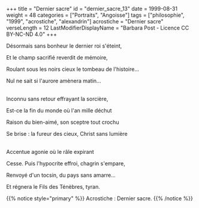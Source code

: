 +++
title = "Dernier sacre"
id = "dernier_sacre_13"
date = 1999-08-31
weight = 48
categories = ["Portraits", "Angoisse"]
tags = ["philosophie", "1999", "acrostiche", "alexandrin"]
acrostiche = "Dernier sacre"
verseLength = 12
LastModifierDisplayName = "Barbara Post - Licence CC BY-NC-ND 4.0"
+++

Désormais sans bonheur le dernier roi s'éteint,

Et le champ sacrifié reverdit de mémoire,

Roulant sous les noirs cieux le tombeau de l'histoire...

Nul ne sait si l'aurore amènera matin...

 \
Inconnu sans retour effrayant la sorcière,

Est-ce la fin du monde où l'an mille déchut

Raison du bien-aimé, son sceptre tout crochu

Se brise : la fureur des cieux, Christ sans lumière

 \
Accentue agonie où le râle expirant

Cesse. Puis l'hypocrite effroi, chagrin s'empare,

Renvoyé d'un tocsin, du pays sans amarre...

Et régnera le Fils des Ténèbres, tyran.

{{% notice style="primary" %}}
Acrostiche : Dernier sacre.
{{% /notice %}}
